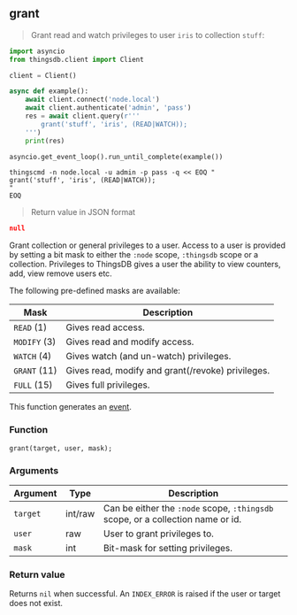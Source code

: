 ## grant

> Grant read and watch privileges to user `iris` to collection `stuff`:

```python
import asyncio
from thingsdb.client import Client

client = Client()

async def example():
    await client.connect('node.local')
    await client.authenticate('admin', 'pass')
    res = await client.query(r'''
        grant('stuff', 'iris', (READ|WATCH));
    ''')
    print(res)

asyncio.get_event_loop().run_until_complete(example())
```

```shell
thingscmd -n node.local -u admin -p pass -q << EOQ "
grant('stuff', 'iris', (READ|WATCH));
"
EOQ
```

> Return value in JSON format

```json
null
```

Grant collection or general privileges to a user. Access to a user is provided by setting
a bit mask to either the `:node` scope, `:thingsdb` scope or a collection.
Privileges to ThingsDB gives a user the ability to view counters, add, view remove users etc.

The following pre-defined masks are available:

Mask | Description
---- | -----------
`READ` (1) | Gives read access.
`MODIFY` (3) | Gives read and modify access.
`WATCH` (4) | Gives watch (and un-watch) privileges.
`GRANT` (11) | Gives read, modify and grant(/revoke) privileges.
`FULL` (15) | Gives full privileges.


This function generates an [event](#events).

### Function
`grant(target, user, mask);`

### Arguments
Argument | Type | Description
-------- | ---- | -----------
`target` | int/raw | Can be either the `:node` scope, `:thingsdb` scope, or a collection name or id.
`user` | raw | User to grant privileges to.
`mask` | int | Bit-mask for setting privileges.

### Return value
Returns `nil` when successful. An `INDEX_ERROR` is raised if the user or target
does not exist.
